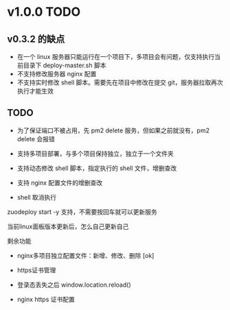 # v1.0.0 TODO

## v0.3.2 的缺点

- 在一个 linux 服务器只能运行在一个项目下，多项目会有问题，仅支持执行当前目录下 deploy-master.sh 脚本
- 不支持修改服务器 nginx 配置
- 不支持实时修改 shell 脚本。需要先在项目中修改在提交 git，服务器拉取再次执行才能生效

## TODO

- 为了保证端口不被占用，先 pm2 delete 服务，但如果之前就没有，pm2 delete 会报错

- 支持多项目部署，与多个项目保持独立，独立于一个文件夹
- 支持动态修改 shell 脚本，指定执行的 shell 文件，增删查改

- 支持 nginx 配置文件的增删查改
- shell 取消执行

zuodeploy start -y 支持，不需要按回车就可以更新服务

当前linux面板版本更新后，怎么自己更新自己

剩余功能

- nginx多项目独立配置文件：新增、修改、删除 [ok]
- https证书管理

- 登录态丢失之后 window.location.reload()

- nginx https 证书配置
